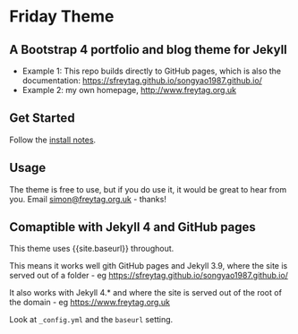# Friday Theme

## A Bootstrap 4 portfolio and blog theme for Jekyll

* Example 1: This repo builds directly to GitHub pages, which is also the documentation:  https://sfreytag.github.io/songyao1987.github.io/
* Example 2: my own homepage, http://www.freytag.org.uk

## Get Started

Follow the [install notes](https://sfreytag.github.io/songyao1987.github.io/projects/install.html).

## Usage

The theme is free to use, but if you do use it, it would be great to hear from you. Email simon@freytag.org.uk - thanks!

## Comaptible with Jekyll 4 and GitHub pages

This theme uses {{site.baseurl}} throughout.

This means it works well gith GitHub pages and Jekyll 3.9, where the site is served out of a folder - eg https://sfreytag.github.io/songyao1987.github.io/

It also works with Jekyll 4.* and where the site is served out of the root of the domain - eg https://www.freytag.org.uk

Look at `_config.yml` and the `baseurl` setting.

